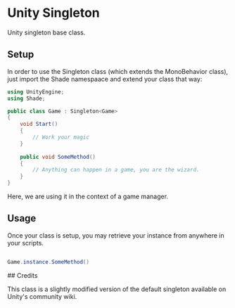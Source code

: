 # Unity Singleton

Unity singleton base class.

## Setup

In order to use the Singleton class (which extends the MonoBehavior class), just import the Shade namespaace and extend your class that way:

```csharp
using UnityEngine;
using Shade;

public class Game : Singleton<Game>
{
    void Start()
    {
        // Work your magic
    }
    
    public void SomeMethod()
    {
        // Anything can happen in a game, you are the wizard.
    }
}
```

Here, we are using it in the context of a game manager.

## Usage

Once your class is setup, you may retrieve your instance from anywhere in your scripts.

```csharp

Game.instance.SomeMethod()
```

## Credits

This class is a slightly modified version of the default singleton available on Unity's community wiki.
